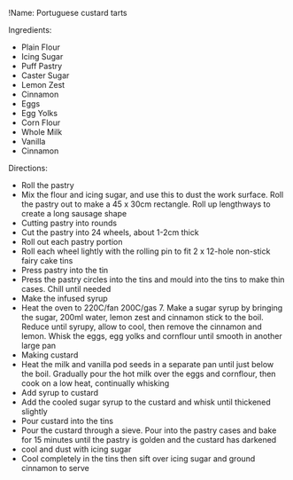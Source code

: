 !Name: Portuguese custard tarts

Ingredients:
- Plain Flour
- Icing Sugar
- Puff Pastry
- Caster Sugar
- Lemon Zest
- Cinnamon
- Eggs
- Egg Yolks
- Corn Flour
- Whole Milk
- Vanilla
- Cinnamon

Directions:
- Roll the pastry
- Mix the flour and icing sugar, and use this to dust the work surface. Roll the pastry out to make a 45 x 30cm rectangle. Roll up lengthways to create a long sausage shape
- Cutting pastry into rounds
- Cut the pastry into 24 wheels, about 1-2cm thick
- Roll out each pastry portion
- Roll each wheel lightly with the rolling pin to fit 2 x 12-hole non-stick fairy cake tins
- Press pastry into the tin
- Press the pastry circles into the tins and mould into the tins to make thin cases. Chill until needed
- Make the infused syrup
- Heat the oven to 220C/fan 200C/gas 7. Make a sugar syrup by bringing the sugar, 200ml water, lemon zest and cinnamon stick to the boil. Reduce until syrupy, allow to cool, then remove the cinnamon and lemon. Whisk the eggs, egg yolks and cornflour until smooth in another large pan
- Making custard
- Heat the milk and vanilla pod seeds in a separate pan until just below the boil. Gradually pour the hot milk over the eggs and cornflour, then cook on a low heat, continually whisking
- Add syrup to custard
- Add the cooled sugar syrup to the custard and whisk until thickened slightly
- Pour custard into the tins
- Pour the custard through a sieve. Pour into the pastry cases and bake for 15 minutes until the pastry is golden and the custard has darkened
- cool and dust with icing sugar
- Cool completely in the tins then sift over icing sugar and ground cinnamon to serve
